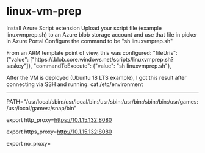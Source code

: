 # linux-vm-prep

Install Azure Script extension
Upload your script file (example linuxvmprep.sh) to an Azure blob storage account and use that file in picker in Azure Portal
Configure the command to be "sh linuxvmprep.sh"

From an ARM template point of view, this was configured:
 "fileUris": {"value": ["https://<storageaccountname>.blob.core.windows.net/scripts/linuxvmprep.sh?saskey"]},
 "commandToExecute": {"value": "sh linuxvmprep.sh"},

After the VM is deployed (Ubuntu 18 LTS example), I got this result after connecting via SSH and running: cat /etc/environment

-----------------------

PATH="/usr/local/sbin:/usr/local/bin:/usr/sbin:/usr/bin:/sbin:/bin:/usr/games:/usr/local/games:/snap/bin"

export http_proxy=https://10.1.15.132:8080

export https_proxy=http://10.1.15.132:8080
 
export no_proxy=

